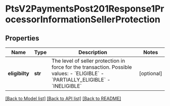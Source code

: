 # PtsV2PaymentsPost201Response1ProcessorInformationSellerProtection

## Properties
Name | Type | Description | Notes
------------ | ------------- | ------------- | -------------
**eligibilty** | **str** | The level of seller protection in force for the transaction. Possible values: - &#x60;ELIGIBLE&#x60; - &#x60;PARTIALLY_ELIGIBLE&#x60; - &#x60;INELIGIBLE&#x60;  | [optional] 

[[Back to Model list]](../README.md#documentation-for-models) [[Back to API list]](../README.md#documentation-for-api-endpoints) [[Back to README]](../README.md)


